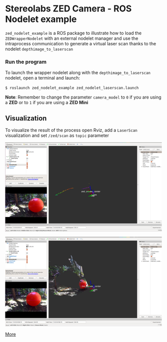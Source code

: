 # Stereolabs ZED Camera - ROS Nodelet example

`zed_nodelet_example` is a ROS package to illustrate how to load the `ZEDWrapperNodelet` with an external nodelet manager and use the intraprocess communication to generate a virtual laser scan thanks to the nodelet `depthimage_to_laserscan`

### Run the program

To launch the wrapper nodelet along with the `depthimage_to_laserscan` nodelet, open a terminal and launch:

`$ roslaunch zed_nodelet_example zed_nodelet_laserscan.launch`

**Note**: Remember to change the parameter `camera_model` to `0` if you are using a **ZED** or to `1` if you are using a **ZED Mini**

## Visualization
To visualize the result of the process open Rviz, add a `LaserScan` visualization and set `/zed/scan` as `topic` parameter

![Virtual laser scan rendered in Rviz](images/laserscan.png)

![Virtual laser scan rendered in Rviz on the Depthcloud](images/laserscan-depthcloud.png)

[More](https://www.stereolabs.com/documentation/guides/using-zed-with-ros/introduction.html)
